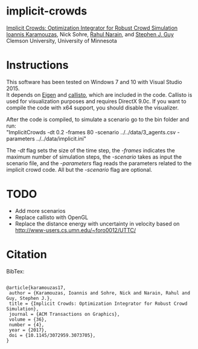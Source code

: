 # implicit-crowds

[Implicit Crowds: Optimization Integrator for Robust Crowd Simulation](http://people.cs.clemson.edu/~ioannis/implicit-crowds/)<br />
[Ioannis Karamouzas](http://people.cs.clemson.edu/~ioannis/
), Nick Sohre, [Rahul Narain](rahul.narain.name/), and [Stephen J. Guy](www-users.cs.umn.edu/~sjguy/
)<br/>
Clemson University, University of Minnesota

# Instructions
This software has been tested on Windows 7 and 10 with Visual Studio 2015. <br/>
It depends on [Eigen](eigen.tuxfamily.org/) and [callisto](www.nieuwenhuisen.nl/callisto/), 
which are included in the code. Callisto is used for visualization purposes and requires DirectX 9.0c. 
If you want to compile the code with x64 support, you should disable the visualizer. <br/>

After the code is compiled, to simulate a scenario go to the bin folder and run:</br>
"ImplicitCrowds -dt 0.2 -frames 80 -scenario ../../data/3_agents.csv -parameters ../../data/implicit.ini" <br/>

The *-dt* flag sets the size of the time step, the *-frames* indicates the maximum number of simulation steps, 
the *-scenario* takes as input the scenario file, and the *-parameters* flag reads the parameters related to the implicit crowd code. 
All but the *-scenario* flag are optional.

# TODO
* Add more scenarios
* Replace callisto with OpenGL
* Replace the distance energy with uncertainty in velocity based on http://www-users.cs.umn.edu/~foro0012/UTTC/


# Citation
<p>BibTex:</p>
<pre><code>
@article{karamouzas17,
 author = {Karamouzas, Ioannis and Sohre, Nick and Narain, Rahul and Guy, Stephen J.},
 title = {Implicit Crowds: Optimization Integrator for Robust Crowd Simulation},
 journal = {ACM Transactions on Graphics},
 volume = {36},
 number = {4},
 year = {2017},
 doi = {10.1145/3072959.3073705},
} 
</code></pre>

